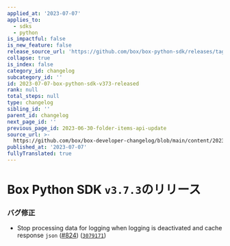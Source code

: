 ```yaml
---
applied_at: '2023-07-07'
applies_to:
  - sdks
  - python
is_impactful: false
is_new_feature: false
release_source_url: 'https://github.com/box/box-python-sdk/releases/tag/v3.7.3'
collapse: true
is_index: false
category_id: changelog
subcategory_id: ''
id: 2023-07-07-box-python-sdk-v373-released
rank: null
total_steps: null
type: changelog
sibling_id: ''
parent_id: changelog
next_page_id: ''
previous_page_id: 2023-06-30-folder-items-api-update
source_url: >-
  https://github.com/box/box-developer-changelog/blob/main/content/2023/07-07-box-python-sdk-v373-released.md
published_at: '2023-07-07'
fullyTranslated: true
---
```

# Box Python SDK `v3.7.3`のリリース

### バグ修正

* Stop processing data for logging when logging is deactivated and cache response `json` ([#824][1]) ([`3079171`][2])

[1]: https://github.com/box/box-python-sdk/issues/824

[2]: https://github.com/box/box-python-sdk/commit/3079171f8dfc1a4c85f8587e8ce90e8fbd826ee4
